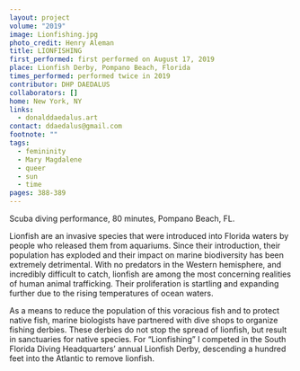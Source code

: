 ```yaml
---
layout: project
volume: "2019"
image: Lionfishing.jpg
photo_credit: Henry Aleman
title: LIONFISHING
first_performed: first performed on August 17, 2019
place: Lionfish Derby, Pompano Beach, Florida
times_performed: performed twice in 2019
contributor: DHP DAEDALUS
collaborators: []
home: New York, NY
links:
  - donalddaedalus.art
contact: ddaedalus@gmail.com
footnote: ""
tags:
  - femininity
  - Mary Magdalene
  - queer
  - sun
  - time
pages: 388-389
---
```


Scuba diving performance, 80 minutes, Pompano Beach, FL.

Lionfish are an invasive species that were introduced into Florida waters by people who released them from aquariums. Since their introduction, their population has exploded and their impact on marine biodiversity has been extremely detrimental. With no predators in the Western hemisphere, and incredibly difficult to catch, lionfish are among the most concerning realities of human animal trafficking. Their proliferation is startling and expanding further due to the rising temperatures of ocean waters.

As a means to reduce the population of this voracious fish and to protect native fish, marine biologists have partnered with dive shops to organize fishing derbies. These derbies do not stop the spread of lionfish, but result in sanctuaries for native species. For “Lionfishing” I competed in the South Florida Diving Headquarters’ annual Lionfish Derby, descending a hundred feet into the Atlantic to remove lionfish.

